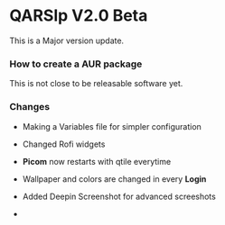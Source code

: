 # QARSlp V2.0 Beta

This is a Major version update.

### How to create a AUR package

This is not close to be releasable software yet.


### Changes

- Making a Variables file for simpler configuration
- Changed Rofi widgets


- **Picom** now restarts with qtile everytime

- Wallpaper and colors are changed in every **Login**
- Added Deepin Screenshot for advanced screeshots
- 